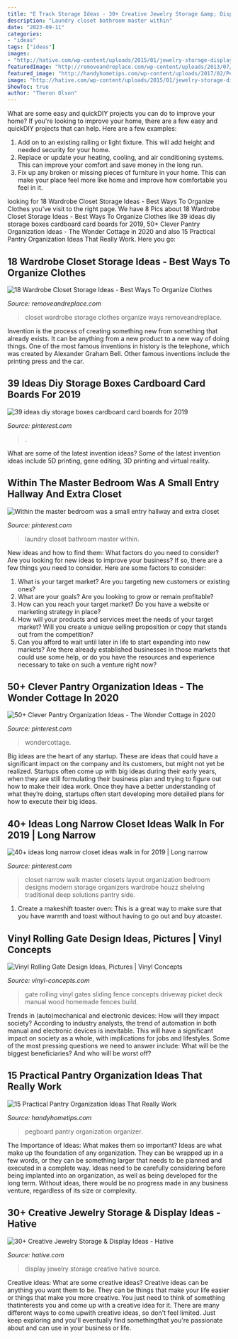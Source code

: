 ```yaml
---
title: "E Track Storage Ideas - 30+ Creative Jewelry Storage &amp; Display Ideas"
description: "Laundry closet bathroom master within"
date: "2023-09-11"
categories:
- "ideas"
tags: ["ideas"]
images:
- "http://hative.com/wp-content/uploads/2015/01/jewelry-storage-display-ideas/22-jewelry-storage-display-ideas.jpg"
featuredImage: "http://removeandreplace.com/wp-content/uploads/2013/07/Wardrobe-Closet-Storage-Ideas_17.jpg"
featured_image: "http://handyhometips.com/wp-content/uploads/2017/02/Pegboard-Wall-Organizer.jpg"
image: "http://hative.com/wp-content/uploads/2015/01/jewelry-storage-display-ideas/22-jewelry-storage-display-ideas.jpg"
ShowToc: true
author: "Theron Olson"
---
```



What are some easy and quickDIY projects you can do to improve your home?
If you're looking to improve your home, there are a few easy and quickDIY projects that can help. Here are a few examples: 
1. Add on to an existing railing or light fixture. This will add height and needed security for your home.
2. Replace or update your heating, cooling, and air conditioning systems. This can improve your comfort and save money in the long run.
3. Fix up any broken or missing pieces of furniture in your home. This can make your place feel more like home and improve how comfortable you feel in it.

	

		
looking for 18 Wardrobe Closet Storage Ideas - Best Ways To Organize Clothes you've visit to the right page. We have 8 Pics about 18 Wardrobe Closet Storage Ideas - Best Ways To Organize Clothes like 39 ideas diy storage boxes cardboard card boards for 2019, 50+ Clever Pantry Organization Ideas - The Wonder Cottage in 2020 and also 15 Practical Pantry Organization Ideas That Really Work. Here you go:
		
    
## 18 Wardrobe Closet Storage Ideas - Best Ways To Organize Clothes

<img loading=lazy src="http://removeandreplace.com/wp-content/uploads/2013/07/Wardrobe-Closet-Storage-Ideas_17.jpg" onerror="this.onerror=null;this.src='https://tse2.mm.bing.net/th?id=OIP.6_Llo-5Lv38gmNQoHhJ3kQHaJ4&amp;pid=15.1';" alt="18 Wardrobe Closet Storage Ideas - Best Ways To Organize Clothes">

_Source: removeandreplace.com_

>closet wardrobe storage clothes organize ways removeandreplace. 

	

Invention is the process of creating something new from something that already exists. It can be anything from a new product to a new way of doing things. One of the most famous inventions in history is the telephone, which was created by Alexander Graham Bell. Other famous inventions include the printing press and the car.

    
## 39 Ideas Diy Storage Boxes Cardboard Card Boards For 2019

<img loading=lazy src="https://i.pinimg.com/736x/b8/07/69/b80769296cbdb58cac0814647e07751c.jpg" onerror="this.onerror=null;this.src='https://tse4.mm.bing.net/th?id=OIP.X1blHzjD5dkcgt1unjr1cgAAAA&amp;pid=15.1';" alt="39 ideas diy storage boxes cardboard card boards for 2019">

_Source: pinterest.com_

>. 

	

What are some of the latest invention ideas?
Some of the latest invention ideas include 5D printing, gene editing, 3D printing and virtual reality.

    
## Within The Master Bedroom Was A Small Entry Hallway And Extra Closet

<img loading=lazy src="https://i.pinimg.com/736x/23/fa/d7/23fad700d4dd13cbfa2e88aea3d33929--small-laundry-laundry-closet.jpg" onerror="this.onerror=null;this.src='https://tse4.mm.bing.net/th?id=OIP.O6EzWXFH-eM08FgPNWGZKQHaLH&amp;pid=15.1';" alt="Within the master bedroom was a small entry hallway and extra closet">

_Source: pinterest.com_

>laundry closet bathroom master within. 

	

New ideas and how to find them: What factors do you need to consider?
Are you looking for new ideas to improve your business? If so, there are a few things you need to consider. Here are some factors to consider:
1) What is your target market? Are you targeting new customers or existing ones? 
2) What are your goals? Are you looking to grow or remain profitable? 
3) How can you reach your target market? Do you have a website or marketing strategy in place? 
4) How will your products and services meet the needs of your target market? Will you create a unique selling proposition or copy that stands out from the competition? 
5) Can you afford to wait until later in life to start expanding into new markets? Are there already established businesses in those markets that could use some help, or do you have the resources and experience necessary to take on such a venture right now?

    
## 50+ Clever Pantry Organization Ideas - The Wonder Cottage In 2020

<img loading=lazy src="https://i.pinimg.com/736x/56/0b/6e/560b6ebee395c2fca5cc203cd4e0b69a.jpg" onerror="this.onerror=null;this.src='https://tse1.mm.bing.net/th?id=OIP.8wnWMIZd5vPmx217eaYEcgHaJW&amp;pid=15.1';" alt="50+ Clever Pantry Organization Ideas - The Wonder Cottage in 2020">

_Source: pinterest.com_

>wondercottage. 

	

Big ideas are the heart of any startup. These are ideas that could have a significant impact on the company and its customers, but might not yet be realized. Startups often come up with big ideas during their early years, when they are still formulating their business plan and trying to figure out how to make their idea work. Once they have a better understanding of what they’re doing, startups often start developing more detailed plans for how to execute their big ideas.

    
## 40+ Ideas Long Narrow Closet Ideas Walk In For 2019 | Long Narrow

<img loading=lazy src="https://i.pinimg.com/736x/b4/68/76/b468763edab648160dc79093ce5e1999.jpg" onerror="this.onerror=null;this.src='https://tse2.mm.bing.net/th?id=OIP.6SyZhBDlNtxWVdqjHrmLZwAAAA&amp;pid=15.1';" alt="40+ ideas long narrow closet ideas walk in for 2019 | Long narrow">

_Source: pinterest.com_

>closet narrow walk master closets layout organization bedroom designs modern storage organizers wardrobe houzz shelving traditional deep solutions pantry side. 

	

1. Create a makeshift toaster oven: This is a great way to make sure that you have warmth and toast without having to go out and buy atoaster.

    
## Vinyl Rolling Gate Design Ideas, Pictures | Vinyl Concepts

<img loading=lazy src="https://vinyl-concepts.com/wp-content/uploads/2016/06/vinyl-rolling-gate-09.jpg" onerror="this.onerror=null;this.src='https://tse2.mm.bing.net/th?id=OIP.TJ8bFhL3s2JdiF_VrALxyAHaFj&amp;pid=15.1';" alt="Vinyl Rolling Gate Design Ideas, Pictures | Vinyl Concepts">

_Source: vinyl-concepts.com_

>gate rolling vinyl gates sliding fence concepts driveway picket deck manual wood homemade fences build. 

	

Trends in (auto)mechanical and electronic devices: How will they impact society?
According to industry analysts, the trend of automation in both manual and electronic devices is inevitable. This will have a significant impact on society as a whole, with implications for jobs and lifestyles. Some of the most pressing questions we need to answer include: What will be the biggest beneficiaries? And who will be worst off?

    
## 15 Practical Pantry Organization Ideas That Really Work

<img loading=lazy src="http://handyhometips.com/wp-content/uploads/2017/02/Pegboard-Wall-Organizer.jpg" onerror="this.onerror=null;this.src='https://tse3.mm.bing.net/th?id=OIP.Z5TmjZo3flHAXppN0hLHDAHaLH&amp;pid=15.1';" alt="15 Practical Pantry Organization Ideas That Really Work">

_Source: handyhometips.com_

>pegboard pantry organization organizer. 

	

The Importance of Ideas: What makes them so important?
Ideas are what make up the foundation of any organization. They can be wrapped up in a few words, or they can be something larger that needs to be planned and executed in a complete way. Ideas need to be carefully considering before being implanted into an organization, as well as being developed for the long term. Without ideas, there would be no progress made in any business venture, regardless of its size or complexity.

    
## 30+ Creative Jewelry Storage &amp; Display Ideas - Hative

<img loading=lazy src="http://hative.com/wp-content/uploads/2015/01/jewelry-storage-display-ideas/22-jewelry-storage-display-ideas.jpg" onerror="this.onerror=null;this.src='https://tse3.mm.bing.net/th?id=OIP.QTYojMsHxAUaXdXwJ7jSrwHaLK&amp;pid=15.1';" alt="30+ Creative Jewelry Storage &amp; Display Ideas - Hative">

_Source: hative.com_

>display jewelry storage creative hative source. 

	

Creative ideas: What are some creative ideas?
Creative ideas can be anything you want them to be. They can be things that make your life easier or things that make you more creative. You just need to think of something thatinterests you and come up with a creative idea for it. There are many different ways to come upwith creative ideas, so don't feel limited. Just keep exploring and you'll eventually find somethingthat you're passionate about and can use in your business or life.

